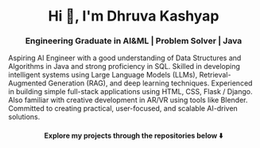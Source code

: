 <h1 align="center">Hi 👋, I'm Dhruva Kashyap</h1>
<h3 align="center"> Engineering Graduate in AI&ML | Problem Solver | Java </h3>
<h7 align="center">
Aspiring AI Engineer with a good understanding of Data Structures and Algorithms in Java and strong proficiency in SQL. Skilled in developing intelligent systems using Large Language Models (LLMs), Retrieval-Augmented Generation (RAG), and deep learning techniques. Experienced in building simple full-stack applications using HTML, CSS, Flask / Django. Also familiar with creative development in AR/VR using tools like Blender. Committed to creating practical, user-focused, and scalable AI-driven solutions.<h7>
<h4 align="center"> Explore my projects through the repositories below ⬇️ </h4>

